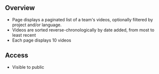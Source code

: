 ## Overview

* Page displays a paginated list of a team's videos, optionally filtered by project and/or language.
* Videos are sorted reverse-chronologically by date added, from most to least recent
* Each page displays 10 videos

## Access

* Visible to public